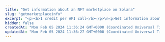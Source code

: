 ```yaml
---
title: "Get information about an NFT marketplace on Solana"
slug: "getmarketplaceinfo"
excerpt: "<p><b>1 credit per API call</b></p>\n<p>Get information about an NFT marketplace on Solana.</p>\n<p>This API is in <b>alpha</b> and is supported only for the mainnet on Solana.</p>"
hidden: false
createdAt: "Mon Feb 05 2024 11:36:24 GMT+0000 (Coordinated Universal Time)"
updatedAt: "Mon Feb 05 2024 11:36:27 GMT+0000 (Coordinated Universal Time)"
---
```


